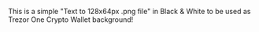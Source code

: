 This is a simple "Text to 128x64px .png file" in Black & White to be used as Trezor One Crypto Wallet background!
